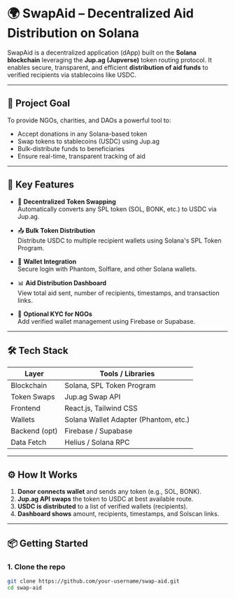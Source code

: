 
# 🌍 SwapAid – Decentralized Aid Distribution on Solana

SwapAid is a decentralized application (dApp) built on the **Solana blockchain** leveraging the **Jup.ag (Jupverse)** token routing protocol. It enables secure, transparent, and efficient **distribution of aid funds** to verified recipients via stablecoins like USDC.

---

## 🚀 Project Goal

To provide NGOs, charities, and DAOs a powerful tool to:
- Accept donations in any Solana-based token
- Swap tokens to stablecoins (USDC) using Jup.ag
- Bulk-distribute funds to beneficiaries
- Ensure real-time, transparent tracking of aid

---

## 🧩 Key Features

- 🔗 **Decentralized Token Swapping**  
  Automatically converts any SPL token (SOL, BONK, etc.) to USDC via Jup.ag.

- 📤 **Bulk Token Distribution**  
  Distribute USDC to multiple recipient wallets using Solana's SPL Token Program.

- 👛 **Wallet Integration**  
  Secure login with Phantom, Solflare, and other Solana wallets.

- 📊 **Aid Distribution Dashboard**  
  View total aid sent, number of recipients, timestamps, and transaction links.

- 🔐 **Optional KYC for NGOs**  
  Add verified wallet management using Firebase or Supabase.

---

## 🛠️ Tech Stack

| Layer        | Tools / Libraries                      |
|--------------|----------------------------------------|
| Blockchain   | Solana, SPL Token Program              |
| Token Swaps  | Jup.ag Swap API                        |
| Frontend     | React.js, Tailwind CSS                 |
| Wallets      | Solana Wallet Adapter (Phantom, etc.)  |
| Backend (opt)| Firebase / Supabase                    |
| Data Fetch   | Helius / Solana RPC                    |

---

## ⚙️ How It Works

1. **Donor connects wallet** and sends any token (e.g., SOL, BONK).
2. **Jup.ag API swaps** the token to USDC at best available route.
3. **USDC is distributed** to a list of verified wallets (recipients).
4. **Dashboard shows** amount, recipients, timestamps, and Solscan links.

---

## 📦 Getting Started

### 1. Clone the repo

```bash
git clone https://github.com/your-username/swap-aid.git
cd swap-aid
